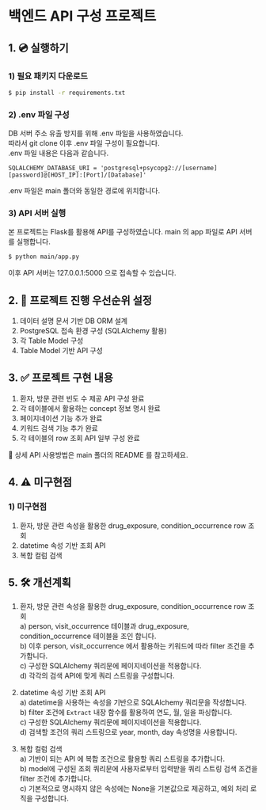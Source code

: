 # 백엔드 API 구성 프로젝트

## 1. 💿 실행하기

### 1) 필요 패키지 다운로드

```bash
$ pip install -r requirements.txt
```

### 2) .env 파일 구성

DB 서버 주소 유출 방지를 위해 .env 파일을 사용하였습니다. <br />
따라서 git clone 이후 .env 파일 구성이 필요합니다. <br />
.env 파일 내용은 다음과 같습니다.

```text
SQLALCHEMY_DATABASE_URI = 'postgresql+psycopg2://[username][password]@[HOST_IP]:[Port]/[Database]'
```

.env 파일은 main 폴더와 동일한 경로에 위치합니다.

### 3) API 서버 실행

본 프로젝트는 Flask를 활용해 API를 구성하였습니다.
main 의 app 파일로 API 서버를 실행합니다.

```bash
$ python main/app.py
```

이후 API 서버는 127.0.0.1:5000 으로 접속할 수 있습니다.

## 2. 📌 프로젝트 진행 우선순위 설정

1. 데이터 설명 문서 기반 DB ORM 설계
2. PostgreSQL 접속 환경 구성 (SQLAlchemy 활용)
3. 각 Table Model 구성
4. Table Model 기반 API 구성

## 3. ✅ 프로젝트 구현 내용

1. 환자, 방문 관련 빈도 수 제공 API 구성 완료
2. 각 테이블에서 활용하는 concept 정보 명시 완료
3. 페이지네이션 기능 추가 완료
4. 키워드 검색 기능 추가 완료
5. 각 테이블의 row 조회 API 일부 구성 완료

🔎 상세 API 사용방법은 main 폴더의 README 를 참고하세요.

## 4. ⚠️ 미구현점

### 1) 미구현점

1. 환자, 방문 관련 속성을 활용한 drug_exposure, condition_occurrence row 조회
2. datetime 속성 기반 조회 API
3. 복합 컬럼 검색

## 5. 🛠️ 개선계획

1. 환자, 방문 관련 속성을 활용한 drug_exposure, condition_occurrence row 조회 <br />
   a) person, visit_occurrence 테이블과 drug_exposure, condition_occurrence 테이블을 조인 합니다. <br />
   b) 이후 person, visit_occurrence 에서 활용하는 키워드에 따라 filter 조건을 추가합니다. <br />
   c) 구성한 SQLAlchemy 쿼리문에 페이지네이션을 적용합니다. <br />
   d) 각각의 검색 API에 맞게 쿼리 스트링을 구성합니다. <br />

2. datetime 속성 기반 조회 API <br />
   a) datetime을 사용하는 속성을 기반으로 SQLAlchemy 쿼리문을 작성합니다. <br />
   b) filter 조건에 `Extract` 내장 함수를 활용하여 연도, 월, 일을 파싱합니다. <br />
   c) 구성한 SQLAlchemy 쿼리문에 페이지네이션을 적용합니다. <br />
   d) 검색할 조건의 쿼리 스트링으로 year, month, day 속성명을 사용합니다. <br />

3. 복합 컬럼 검색 <br />
   a) 기반이 되는 API 에 복합 조건으로 활용할 쿼리 스트링을 추가합니다. <br />
   b) model에 구성된 조회 쿼리문에 사용자로부터 입력받을 쿼리 스트링 검색 조건을 filter 조건에 추가합니다. <br />
   c) 기본적으로 명시하지 않은 속성에는 None을 기본값으로 제공하고, 예외 처리 로직을 구성합니다. <br />
